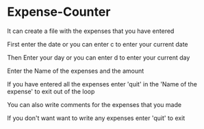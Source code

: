 # Expense-Counter
It can create a file with the expenses that you have entered

First enter the date or you can enter c to enter your current date

Then Enter your day or you can enter d to enter your current day

Enter the Name of the expenses and the amount

If you have entered all the expenses enter 'quit' in the 'Name of the expense' to exit out of the loop

You can also write comments for the expenses that you made 

If you don't want want to write any expenses enter 'quit' to exit

